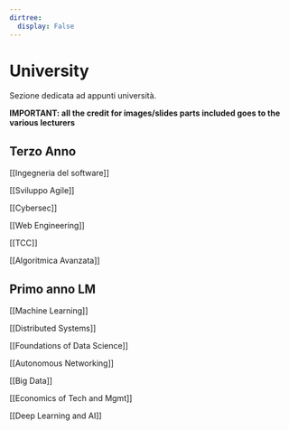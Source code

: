 ```yaml
---
dirtree:
  display: False
---
```


# University

Sezione dedicata ad appunti università.

**IMPORTANT: all the credit for images/slides parts included goes to the various lecturers** 

## Terzo Anno 

[[Ingegneria del software]]

[[Sviluppo Agile]]

[[Cybersec]]

[[Web Engineering]]

[[TCC]]

[[Algoritmica Avanzata]]

## Primo anno LM

[[Machine Learning]]

[[Distributed Systems]]

[[Foundations of Data Science]]

[[Autonomous Networking]]

[[Big Data]]

[[Economics of Tech and Mgmt]]

[[Deep Learning and AI]]

